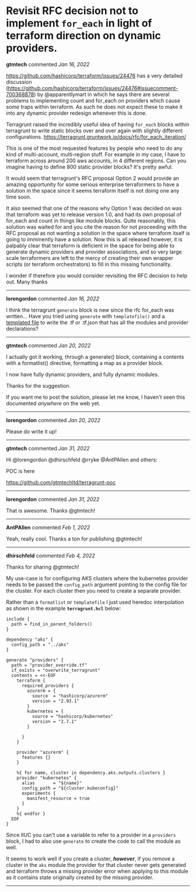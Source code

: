 # Revisit RFC decision not to implement `for_each` in light of terraform direction on dynamic providers.

**gtmtech** commented *Jan 16, 2022*

https://github.com/hashicorp/terraform/issues/24476 has a very detailed discussion (https://github.com/hashicorp/terraform/issues/24476#issuecomment-700368878)  by @apparentlymart in which he says there are several problems to implementing count and for_each on providers which cause some traps within terraform. As such he does not expect these to make it into any dynamic provider redesign whenever this is done. 

Terragrunt raised the incredibly useful idea of having `for_each` blocks within terragrunt to write static blocks over and over again with slightly different configurations. https://terragrunt.gruntwork.io/docs/rfc/for_each_iteration/

This is one of the most requested features by people who need to do any kind of multi-account, multi-region stuff. For example in my case, I have to terraform across around 200 aws accounts, in 4 different regions. Can you imagine having to define 800 static provider blocks? It's pretty awful.

It would seem that terragrunt's RFC proposal Option 2 would provide an amazing opportunity for some serious enterprise terraformers to have a solution in the space since it seems terraform itself is not doing one any time soon.

It also seemed that one of the reasons why Option 1 was decided on was that terraform was yet to release version 1.0, and had its own proposal of for_each and count in things like module blocks. Quite reasonably, this solution was waited for and you cite the reason for not proceeding with the RFC proposal as not wanting a solution in the space where terraform itself is going to imminently have a solution. Now this is all released however, it is palpably clear that terraform is deficient in the space for being able to generate dynamic providers and provider associations, and so very large scale terraformers are left to the mercy of creating their own wrapper scripts (or terraform orchestrators) to fill in this missing functionality. 

I wonder if therefore you would consider revisiting the RFC decision to help out. Many thanks
<br />
***


**lorengordon** commented *Jan 16, 2022*

I think the terragrunt `generate` block is new since the rfc for_each was written... Have you tried using `generate` with `templatefile()` and a [templated file](https://www.terraform.io/language/expressions/strings#generating-json-or-yaml) to write the .tf or .tf.json that has all the modules and provider declarations?
***

**gtmtech** commented *Jan 20, 2022*

I actually got it working, through a generate() block, containing a contents with a formatlist() directive, formatting a map as a provider block. 

I now have fully dynamic providers, and fully dynamic modules. 

Thanks for the suggestion.

If you want me to post the solution, please let me know, I haven't seen this documented _anywhere_ on the web yet.
***

**lorengordon** commented *Jan 20, 2022*

Please do write it up!
***

**gtmtech** commented *Jan 31, 2022*

Hi @lorengordon @dhirschfeld @rryke @AntPAllen and others:

POC is here

https://github.com/gtmtechltd/terragrunt-poc
***

**lorengordon** commented *Jan 31, 2022*

That is awesome. Thanks @gtmtech!
***

**AntPAllen** commented *Feb 1, 2022*

Yeah, really cool. Thanks a ton for publishing @gtmtech!
***

**dhirschfeld** commented *Feb 4, 2022*

Thanks for sharing @gtmtech!

My use-case is for configuring AKS clusters where the kubernetes provider needs to be passed the `config_path` argument pointing to the config file for the cluster. For each cluster then you need to create a separate provider.

Rather than a `formatlist` or `templatefile` I just used heredoc interpolation as shown in the example **`terragrunt.hcl`** below:

```hcl
include {
  path = find_in_parent_folders()
}

dependency "aks" {
  config_path = "../aks"
}

generate "providers" {
  path = "provider_override.tf"
  if_exists = "overwrite_terragrunt"
  contents = <<-EOF
    terraform {
      required_providers {
        azurerm = {
          source  = "hashicorp/azurerm"
          version = "2.93.1"
        }
        kubernetes = {
          source = "hashicorp/kubernetes"
          version = "2.7.1"
        }

      }
    }

    provider "azurerm" {
      features {}
    }

    %{ for name, cluster in dependency.aks.outputs.clusters }
    provider "kubernetes" {
      alias       = "${name}"
      config_path = "${cluster.kubeconfig}"
      experiments {
        manifest_resource = true
      }
    }
    %{ endfor }
  EOF
}
```

Since IIUC you can't use a variable to refer to a provider in a `providers` block, I had to also use `generate` to create the code to call the module as well.

It seems to work well if you create a cluster, ***however***, if you remove a cluster in the `aks` module the provider for that cluster never gets generated and terraform throws a missing provider error when applying to this module as it contains state originally created by the missing provider.
***

